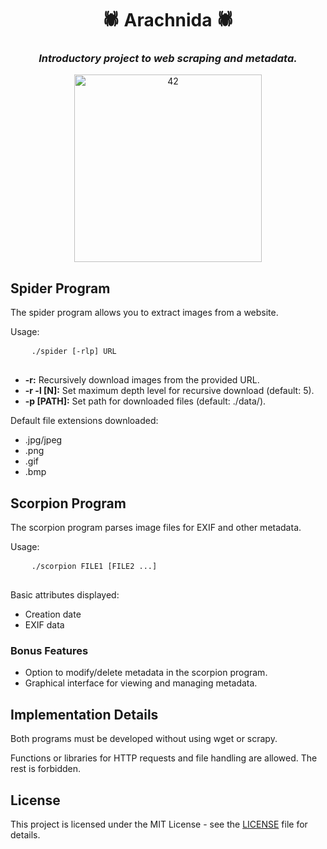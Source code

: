 <!DOCTYPE html>
<html lang="en">
<head>
  <meta charset="UTF-8">
  <meta name="viewport" content="width=device-width, initial-scale=1.0">
</head>
<body>
  <div class="center-text">
    <h1 align="center">
    	🕷️ Arachnida 🕷️
    </h1>
    <h3 align="center">
      <i>
    	  Introductory project to web scraping and metadata.
      </i>
    </h3>
    <div align="center">
      <img alt="42" src="https://i.imgur.com/FBTPTt0.png" width="300px"/>
    </div>
  </div>
  <h2>Spider Program</h2>
  <p>
    The spider program allows you to extract images from a website.
  </p>
  <p>Usage:</p>
  <pre>
    <code>./spider [-rlp] URL</code>
  </pre>
  <ul>
    <li><strong>-r:</strong> Recursively download images from the provided URL.</li>
    <li><strong>-r -l [N]:</strong> Set maximum depth level for recursive download (default: 5).</li>
    <li><strong>-p [PATH]:</strong> Set path for downloaded files (default: ./data/).</li>
  </ul>
  <p>Default file extensions downloaded:</p>
  <ul>
    <li>.jpg/jpeg</li>
    <li>.png</li>
    <li>.gif</li>
    <li>.bmp</li>
  </ul>

  <h2>Scorpion Program</h2>
  <p>The scorpion program parses image files for EXIF and other metadata.</p>
  <p>Usage:</p>
  <pre>
    <code>./scorpion FILE1 [FILE2 ...]</code>
  </pre>
  <p>Basic attributes displayed:</p>
  <ul>
    <li>Creation date</li>
    <li>EXIF data</li>
  </ul>

  <h3>Bonus Features</h3>
  <ul>
    <li>Option to modify/delete metadata in the scorpion program.</li>
    <li>Graphical interface for viewing and managing metadata.</li>
  </ul>

  <h2>Implementation Details</h2>
  <p>Both programs must be developed without using wget or scrapy.</p>
  <p>Functions or libraries for HTTP requests and file handling are allowed. The rest is forbidden.</p>

  <h2>License</h2>
  <p>This project is licensed under the MIT License - see the <a href="LICENSE">LICENSE</a> file for details.</p>
</body>
</html>
